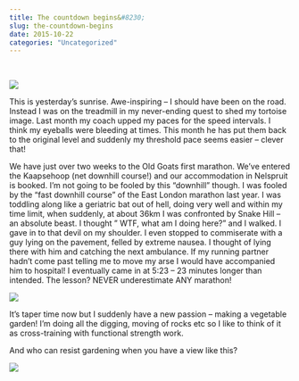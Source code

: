 ```yaml
---
title: The countdown begins&#8230;
slug: the-countdown-begins
date: 2015-10-22
categories: "Uncategorized"
---
```


<p> </p>
<p><img src="http://res.cloudinary.com/dy6grlu8z/image/upload/v1558842037/xjxfafbhubvbydpubac1.jpg"/></p>
<p>This is yesterday’s sunrise. Awe-inspiring – I should have been on the road. Instead I was on the treadmill in my never-ending quest to shed my tortoise image. Last month my coach upped my paces for the speed intervals. I think my eyeballs were bleeding at times. This month he has put them back to the original level and suddenly my threshold pace seems easier – clever that!</p>
<p>We have just over two weeks to the Old Goats first marathon. We’ve entered the Kaapsehoop (net downhill course!) and our accommodation in Nelspruit is booked. I’m not going to be fooled by this “downhill” though. I was fooled by the “fast downhill course” of the East London marathon last year. I was toddling along like a geriatric bat out of hell, doing very well and within my time limit, when suddenly, at about 36km I was confronted by Snake Hill – an absolute beast. I thought ” WTF, what am I doing here?” and I walked. I gave in to that devil on my shoulder. I even stopped to commiserate with a guy lying on the pavement, felled by extreme nausea. I thought of lying there with him and catching the next ambulance. If my running partner hadn’t come past telling me to move my arse I would have accompanied him to hospital! I eventually came in at 5:23 – 23 minutes longer than intended. The lesson? NEVER underestimate ANY marathon!</p>
<p><img src="http://res.cloudinary.com/dy6grlu8z/image/upload/v1558842037/zv8pwyqwnmqbs4ldm7uu.jpg"/></p>
<p>It’s taper time now but I suddenly have a new passion – making a vegetable garden! I’m doing all the digging, moving of rocks etc so I like to think of it as cross-training with functional strength work.</p>
<p>And who can resist gardening when you have a view like this?</p>
<p><img src="http://res.cloudinary.com/dy6grlu8z/image/upload/v1558842038/kwz6mkybzddbs924d7e8.jpg"/></p>
<p> </p>
<p> </p>
<p> </p>
<p> </p>







